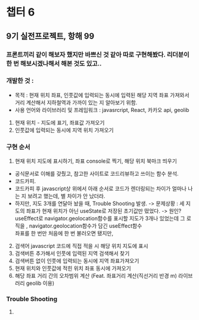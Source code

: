 # 챕터 6

## 9기 실전프로젝트, 항해 99

### 프론트끼리 같이 해보자 했지만 바쁘신 것 같아 따로 구현해봤다. 리더분이 한 번 해보시겠나해서 해본 것도 있고..

### 개발한 것 :
- 목적 : 현재 위치 좌표, 인풋값에 입력되는 동시에 입력된 해당 지역 좌표 가져와서 거리 계산해서 지하철역과 가까이 있는 지 알아보기 위함.
- 사용 언어와 라이브러리 및 프레임워크 : javasrcript, React, 카카오 api, geolib
1. 현재 위치 - 지도에 표기, 좌표값 가져오기
2. 인풋값에 입력되는 동시에 지역 위치 가져오기

### 구현 순서
1. 현재 위치 지도에 표시하기, 좌표 console로 찍기, 해당 위치 북마크 띄우기
- 공식문서로 이해를 갖췄고, 참고한 사이트로 코드리뷰하고 쓰이는 함수 분석.
- 코드카피.
- 코드카피 후 javascript상 위에서 아래 순서로 코드가 렌더링되는 차이가
얼마나 나는 지 보려고 했는데, 별 차이가 안 났더라.
- 하지만, 지도 3개를 연달아 놨을 때, Trouble Shooting 발생.
-> 문제상황 : 세 지도의 좌표가 현재 위치가 아닌 useState로 저장된 초기값만 떴었다. 
-> 원인? useEffect로 navigator.geolocation함수를 표시할
지도가 3개나 있었는데 그 로직을 , navigator.geolocation함수가 담긴 useEffect함수  
좌표를 한 번만 처음에 한 번 불러오면 됐지만,

2. 검색어 javascript 코드에 직접 적을 시 해당 위치 지도에 표시
3. 검색버튼 추가해서 인풋에 입력된 지역 검색해서 찾기
4. 검색버튼 없이 인풋에 입력되는 동시에 지역 좌표가져오기
5. 현재 위치와 인풋값에 적힌 위치 좌표 동시에 가져오기
6. 해당 좌표 거리 간의 오차범위 계산 
   (Feat. 좌표거리 계산(직선거리 반경 m) 라이브러리 geolib 이용)


### Trouble Shooting

1. 
